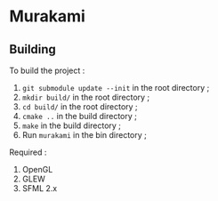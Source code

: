 # Murakami

## Building

To build the project :

1. `git submodule update --init` in the root directory ;
2. `mkdir build/` in the root directory ;
3. `cd build/` in the root directory ;
4. `cmake ..` in the build directory ;
5. `make` in the build directory ;
6. Run `murakami` in the bin directory ;

Required :

1. OpenGL
2. GLEW
3. SFML 2.x